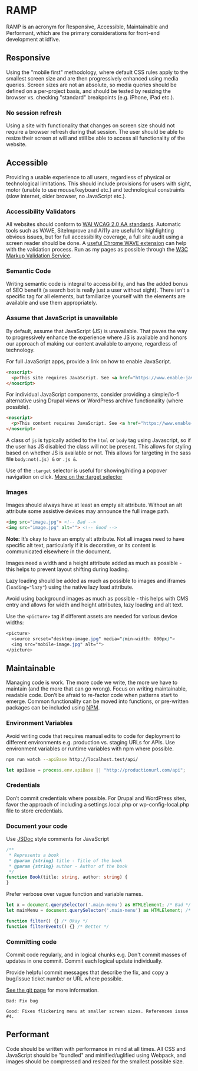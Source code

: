 # RAMP
RAMP is an acronym for Responsive, Accessible, Maintainable and Performant, which are the primary considerations for front-end development at idfive.

## Responsive
Using the "mobile first" methodology, where default CSS rules apply to the smallest screen size and are then progressively enhanced using media queries. Screen sizes are not an absolute, so media queries should be defined on a per-project basis, and should be tested by resizing the browser vs. checking "standard" breakpoints (e.g. iPhone, iPad etc.).

### No session refresh
Using a site with functionality that changes on screen size should not require a browser refresh during that session. The user should be able to resize their screen at will and still be able to access all functionality of the website.

## Accessible
Providing a usable experience to all users, regardless of physical or technological limitations. This should include provisions for users with sight, motor (unable to use mouse/keyboard etc.) and technological constraints (slow internet, older browser, no JavaScript etc.).

### Accessibility Validators
All websites should conform to [WAI WCAG 2.0 AA standards](https://www.w3.org/WAI/standards-guidelines/wcag/). Automatic tools such as WAVE, SiteImprove and Ai11y are useful for highlighting obvious issues, but for full accessibility coverage, a full site audit using a screen reader should be done. A [useful Chrome WAVE extension](https://chrome.google.com/webstore/detail/wave-evaluation-tool/jbbplnpkjmmeebjpijfedlgcdilocofh?hl=en-US) can help with the validation process. Run as my pages as possible through the [W3C Markup Validation Service](https://validator.w3.org/#validate_by_input).

### Semantic Code
Writing semantic code is integral to accessibility, and has the added bonus of SEO benefit (a search bot is really just a user without sight). There isn’t a specific tag for all elements, but familiarize yourself with the elements are available and use them appropriately.

### Assume that JavaScript is unavailable
By default, assume that JavaScript (JS) is unavailable. That paves the way to progressively enhance the experience where JS is available and honors our approach of making our content available to anyone, regardless of technology.

For full JavaScript apps, provide a link on how to enable JavaScript.

```html
<noscript>
  <p>This site requires JavaScript. See <a href="https://www.enable-javascript.com">how to enable JavaScript in your browser</a>.</p>
</noscript>
```

For individual JavaScript components, consider providing a simple/lo-fi alternative using Drupal views or WordPress archive functionality (where possible).

```html
<noscript>
  <p>This content requires JavaScript. See <a href="https://www.enable-javascript.com">how to enable JavaScript in your browser</a> or view an <a href="/link/to/alternate/version">alternate version of this content</a>.</p>
</noscript>
```

A class of `js` is typically added to the `html` or `body` tag using Javascript, so if the user has JS disabled the class will not be present. This allows for styling based on whether JS is available or not. This allows for targeting in the sass file `body:not(.js) &` or `.js &`. 

Use of the `:target` selector is useful for showing/hiding a popover navigation on click. [More on the :target selector](https://developer.mozilla.org/en-US/docs/Web/CSS/:target)


### Images
Images should always have at least an empty alt attribute. Without an alt attribute some assistive devices may announce the full image path.

```html
<img src="image.jpg"> <!-- Bad -->
<img src="image.jpg" alt=""> <!-- Good -->
```

__Note:__ It’s okay to have an empty alt attribute. Not all images need to have specific alt text, particularly if it is decorative, or its content is communicated elsewhere in the document.

Images need a width and a height attribute added as much as possible - this helps to prevent layout shifting during loading.

Lazy loading should be added as much as possible to images and iframes (`loading="lazy"`) using the native lazy load attribute.

Avoid using background images as much as possible - this helps with CMS entry and allows for width and height attributes, lazy loading and alt text.

Use the `<picture>` tag if different assets are needed for various device widths:
```css
<picture>
  <source srcset="desktop-image.jpg" media="(min-width: 800px)">
  <img src="mobile-image.jpg" alt="">
</picture>
```

## Maintainable
Managing code is work. The more code we write, the more we have to maintain (and the more that can go wrong). Focus on writing maintainable, readable code. Don’t be afraid to re-factor code when patterns start to emerge. Common functionality can be moved into functions, or pre-written packages can be included using [NPM](https://npmjs.com).

### Environment Variables
Avoid writing code that requires manual edits to code for deployment to different environments e.g. production vs. staging URLs for APIs. Use environment variables or runtime variables with npm where possible.

```bash
npm run watch --apiBase http://localhost.test/api/
```
```typescript
let apiBase = process.env.apiBase || "http://productionurl.com/api";
```

### Credentials
Don’t commit credentials where possible. For Drupal and WordPress sites, favor the approach of including a settings.local.php or wp-config-local.php file to store credentials.

### Document your code
Use [JSDoc](http://usejsdoc.org) style comments for JavaScript

```typescript
/**
 * Represents a book
 * @param {string} title - Title of the book
 * @param {string} author - Author of the book
 */
function Book(title: string, author: string) {
}
```

Prefer verbose over vague function and variable names.

```typescript
let x = document.querySelector('.main-menu') as HTMLElement; /* Bad */
let mainMenu = document.querySelector('.main-menu') as HTMLElement; /* Good */
```

```typescript
function filter() {} /* Okay */
function filterEvents() {} /* Better */
```

### Committing code
Commit code regularly, and in logical chunks e.g. Don't commit masses of updates in one commit. Commit each logical update individually.

Provide helpful commit messages that describe the fix, and copy a bug/issue ticket number or URL where possible.

[See the git page](https://developers.idfive.com/#/general/git/standards) for more information.

```
Bad: Fix bug
```

```
Good: Fixes flickering menu at smaller screen sizes. References issue #4.
```

## Performant
Code should be written with performance in mind at all times. All CSS and JavaScript should be "bundled" and minified/uglified using Webpack, and images should be compressed and resized for the smallest possible size.